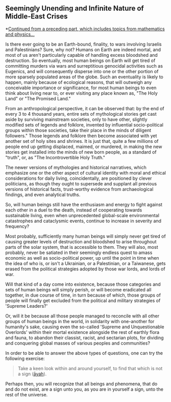## Seemingly Unending and Infinite Nature of Middle-East Crises

*[Continued from a preceding part, which includes topics from mathematics and physics...](https://github.com/my-realm/musings/blob/main/about-infinity.md)

Is there ever going to be an Earth-bound, finality, to wars involving Israelis and Palestinians? Sure, why not? Humans on Earth are indeed mortal, and most of us aren't particularly capable of handling excess bloodshed and destruction. So eventually, most human beings on Earth will get tired of committing murders via wars and surreptitious genocidal activities such as Eugenics, and will consequently disperse into one or the other portion of more sparsely populated areas of the globe. Such an eventuality is likely to happen, mainly because of ecological reasons, that will outweigh any conceivable importance or significance, for most human beings to even think about living near to, or ever visiting any place known as, "The Holy Land" or "The Promised Land." 

From an anthropological perspective, it can be observed that: by the end of every 3 to 4 thousand years, entire sets of mythological stories get cast aside by surviving mainstream societies, only to have other, slightly modified sets of legends and folklore, invented by influential socio-political groups within those societies, take their place in the minds of diligent followers." Those legends and folklore then become associated with yet another set of holy sites and shrines. It is just that, quite a few millions of people end up getting displaced, maimed, or murdered, in making the new stories get installed into the minds of new born people, as a standard of "truth", or, as "The Incontrovertible Holy Truth." 

The newer versions of mythologies and historical narratives, which emphasize one or the other aspect of cultural identity with moral and ethical considerations for daily living, coincidentally, are positioned by clever politicians, as though they ought to supersede and supplant all previous versions of historical facts, trust-worthy evidence from archaeological findings, and even analytical truths. 

So, will human beings still have the enthusiasm and energy to fight against each other in a duel to the death, instead of cooperating towards sustainable living, even when unprecedented global-scale environmental catastrophes and cataclysmic events, continue to increase in severity and frequency? 

Most probably, sufficiently many human beings will simply never get tired of causing greater levels of destruction and bloodshed to arise throughout parts of the solar system, that is accessible to them. They will also, most probably, never be satiated in their seemingly endless quest to amass economic as well as socio-political power, up until the point in time when the idea of who is, or isn't a Ukrainian, or a Palestinian, or a Taiwanese, gets erased from the political strategies adopted by those war lords, and lords of war. 

Will that kind of a day come into existence, because those categories and sets of human beings will simply perish, or will become eradicated all together, in due course of time, in turn because of which, those groups of people will finally get excluded from the political and military strategies of 'Supreme Leaders?' 

Or, will it be because all those people managed to reconcile with all other groups of human beings in the world, in solidarity with one-another for humanity's sake, causing even the so-called 'Supreme and Unquestionable Overlords' within their mortal existence alongside the rest of earthly flora and fauna, to abandon their classist, racist, and sectarian plots, for dividing and conquering global masses of various peoples and communities? 

In order to be able to answer the above types of questions, one can try the following exercise:

> Take a keen look within and around yourself, to find that which is not a sign ([āyah](https://en.wikipedia.org/wiki/%C4%80yah)).

Perhaps then, you will recognize that all beings and phenomena, that do and do not exist, are a sign unto you, as you are in yourself a sign, unto the rest of the universe.  